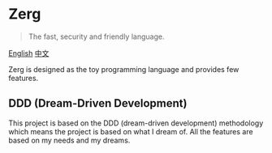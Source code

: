 # Zerg

> The fast, security and friendly language.

[English](README.md) [中文](README_zh.md)

Zerg is designed as the toy programming language and provides few features.

## DDD (Dream-Driven Development)

This project is based on the DDD (dream-driven development) methodology which means the project is based on what I dream of.
All the features are based on my needs and my dreams.
